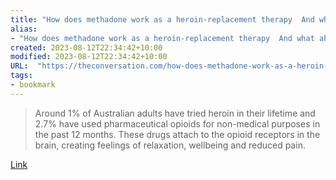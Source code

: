 ```yaml
---
title: "How does methadone work as a heroin-replacement therapy  And what about the longer-acting buprenorphine "
alias:
- "How does methadone work as a heroin-replacement therapy  And what about the longer-acting buprenorphine "
created: 2023-08-12T22:34:42+10:00
modified: 2023-08-12T22:34:42+10:00
URL:  "https://theconversation.com/how-does-methadone-work-as-a-heroin-replacement-therapy-and-what-about-the-longer-acting-buprenorphine-189692"
tags:
- bookmark
---
```


> Around 1% of Australian adults have tried heroin in their lifetime and 2.7% have used pharmaceutical opioids for non-medical purposes in the past 12 months. These drugs attach to the opioid receptors in the brain, creating feelings of relaxation, wellbeing and reduced pain.

[Link](https://theconversation.com/how-does-methadone-work-as-a-heroin-replacement-therapy-and-what-about-the-longer-acting-buprenorphine-189692)

